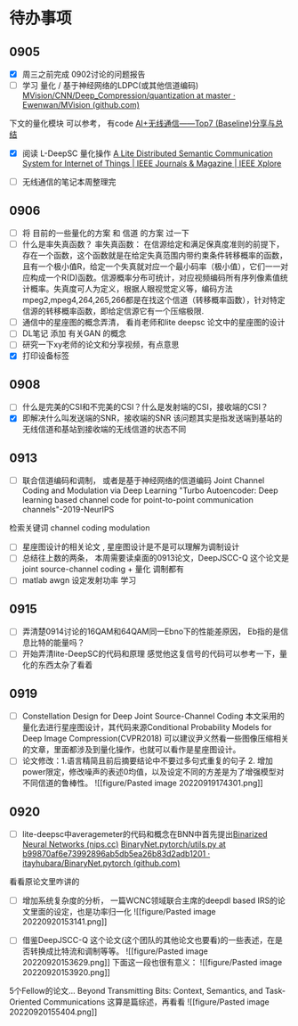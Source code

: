 # 待办事项
## 0905
- [x] 周三之前完成 0902讨论的问题报告
- [ ] 学习 量化 /  基于神经网络的LDPC(或其他信道编码)
[MVision/CNN/Deep_Compression/quantization at master · Ewenwan/MVision (github.com)](https://github.com/Ewenwan/MVision/tree/master/CNN/Deep_Compression/quantization)

下文的量化模块 可以参考， 有code
[AI+无线通信——Top7 (Baseline)分享与总结](https://blog.csdn.net/jasneik/article/details/115834361)

- [x] 阅读 L-DeepSC 量化操作 
[A Lite Distributed Semantic Communication System for Internet of Things | IEEE Journals & Magazine | IEEE Xplore](https://ieeexplore.ieee.org/document/9252948)

- [ ] 无线通信的笔记本周整理完

## 0906
- [ ] 将 目前的一些量化的方案 和 信道 的方案 过一下
- [ ] 什么是率失真函数？
率失真函数： 在信源给定和满足保真度准则的前提下，存在一个函数，这个函数就是在给定失真范围内带约束条件转移概率的函数，且有一个极小值R，给定一个失真就对应一个最小码率（极小值），它们一一对应构成一个R(D)函数。信源概率分布可统计，对应视频编码所有序列像素值统计概率。失真度可人为定义，根据人眼视觉定义等，编码方法mpeg2,mpeg4,264,265,266都是在找这个信道（转移概率函数），针对特定信源的转移概率函数，即给定信源它有一个压缩极限.
- [ ] 通信中的星座图的概念弄清， 看肖老师和lite deepsc 论文中的星座图的设计
- [ ] DL笔记 添加 有关GAN 的概念
- [ ] 研究一下xy老师的论文和分享视频，有点意思
- [x] 打印设备标签

## 0908 
- [ ] 什么是完美的CSI和不完美的CSI？什么是发射端的CSI，接收端的CSI？
- [x] 即解决什么叫发送端的SNR，接收端的SNR
该问题其实是指发送端到基站的无线信道和基站到接收端的无线信道的状态不同

## 0913
- [ ] 联合信道编码和调制， 或者是基于神经网络的信道编码
Joint Channel Coding and Modulation via Deep Learning
"Turbo Autoencoder: Deep learning based channel code for point-to-point communication channels"-2019-NeurIPS

检索关键词  channel coding modulation

- [ ] 星座图设计的相关论文 , 星座图设计是不是可以理解为调制设计
- [ ] 总结往上数的两条， 本周需要读桌面的0913论文，DeepJSCC-Q 这个论文是joint source-channel coding + 量化 调制都有
- [ ] matlab awgn 设定发射功率 学习

## 0915
- [ ] 弄清楚0914讨论的16QAM和64QAM同一Ebno下的性能差原因， Eb指的是信息比特的能量吗？
- [ ] 开始弄清lite-DeepSC的代码和原理
感觉他这复信号的代码可以参考一下，量化的东西太杂了看着

## 0919
- [ ] Constellation Design for Deep Joint Source-Channel Coding 本文采用的量化去进行星座图设计，其代码来源Conditional Probability Models for Deep Image Compression(CVPR2018)
可以建议尹义然看一些图像压缩相关的文章，里面都涉及到量化操作，也就可以看作是星座图设计。
- [ ] 论文修改：1.语言精简且前后摘要结论中不要过多句式重复的句子 2. 增加power限定，修改噪声的表述0均值，以及设定不同的方差是为了增强模型对不同信道的鲁棒性。
![[figure/Pasted image 20220919174301.png]]

## 0920
- [ ] lite-deepsc中averagemeter的代码和概念在BNN中首先提出[Binarized Neural Networks (nips.cc)](https://papers.nips.cc/paper/2016/file/d8330f857a17c53d217014ee776bfd50-Paper.pdf)
[BinaryNet.pytorch/utils.py at b99870af6e73992896ab5db5ea26b83d2adb1201 · itayhubara/BinaryNet.pytorch (github.com)](https://github.com/itayhubara/BinaryNet.pytorch/blob/b99870af6e73992896ab5db5ea26b83d2adb1201/utils.py#L86)

看看原论文里咋讲的
- [ ] 增加系统复杂度的分析，
一篇WCNC领域联合主席的deepdl based IRS的论文里面的设定，也是功率归一化
![[figure/Pasted image 20220920153141.png]]

- [ ] 借鉴DeepJSCC-Q 这个论文(这个团队的其他论文也要看)的一些表述，在是否转换成比特流和调制等等。
![[figure/Pasted image 20220920153629.png]]
下面这一段也很有意义：
![[figure/Pasted image 20220920153920.png]]

5个Fellow的论文...
Beyond Transmitting Bits: Context, Semantics, and Task-Oriented Communications
这算是篇综述，再看看
![[figure/Pasted image 20220920155404.png]]